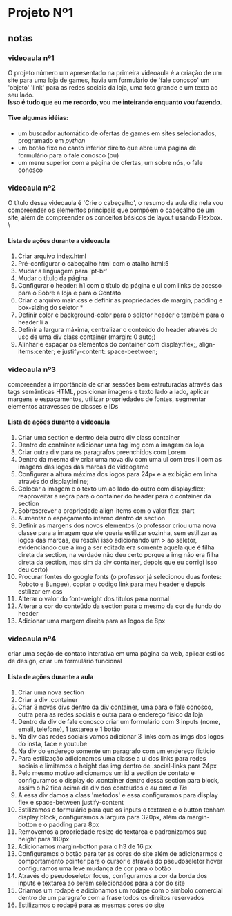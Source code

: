 # Projeto Nº1
## notas
### videoaula nº1
O projeto número um apresentado na primeira videoaula é a criação de um site para uma loja de games,
havia um formulário de 'fale conosco' um 'objeto' 'link' para as redes sociais da loja, uma foto grande
e um texto ao seu lado.\
**Isso é tudo que eu me recordo, vou me inteirando enquanto vou fazendo.**
#### **Tive algumas idéias**:
- um buscador automático de ofertas de games em sites selecionados, programado em _python_
- um botão fixo no canto inferior direito que abre uma pagina de formulário para o fale conosco (ou)
- um menu superior com a página de ofertas, um sobre nós, o fale conosco
### videoaula nº2
O título dessa videoaula é 'Crie o cabeçalho', o resumo da aula diz nela vou compreender os elementos principais que compõem o cabeçalho de um site, além de compreender os conceitos básicos de layout usando Flexbox. \
#### **Lista de ações durante a videoaula**
1. Criar arquivo index.html
2. Pré-configurar o cabeçalho html com o atalho html:5
3. Mudar a linguagem para 'pt-br'
4. Mudar o título da página
5. Configurar o header: h1 com o título da página e ul com links de acesso para o Sobre a loja e para o Contato
6. Criar o arquivo main.css e definir as propriedades de margin, padding e box-sizing do seletor *
7. Definir color e background-color para o seletor header e também para o header li a
8. Definir a largura máxima, centralizar o conteúdo do header através do uso de uma div class container (margin: 0 auto;)
9. Alinhar e espaçar os elementos do container com display:flex;, align-items:center; e justify-content: space-beetween;
### videoaula nº3
compreender a importância de criar sessões bem estruturadas através das tags semânticas HTML, posicionar imagens e texto lado a lado, aplicar margens e espaçamentos, utilizar propriedades de fontes, segmentar elementos atravesses de classes e IDs
#### **Lista de ações durante a videoaula**
1. Criar uma section e dentro dela outro div class container
2. Dentro do container adicionar uma tag img com a imagem da loja
3. Criar outra div para os paragrafos preenchidos com Lorem
4. Dentro da mesma div criar uma nova div com uma ul com tres li com as imagens das logos das marcas de videogame
5. Configurar a altura máxima dos logos para 24px e a exibição em linha através do display:inline;
6. Colocar a imagem e o texto um ao lado do outro com display:flex; reaproveitar a regra para o container do header para o container da section
7. Sobrescrever a propriedade align-items com o valor flex-start
8. Aumentar o espaçamento interno dentro da section
9. Definir as margens dos novos elementos (o professor criou uma nova classe para a imagem que ele queria estilizar sozinha, sem estilizar as logos das marcas, eu resolvi isso adicionando um > ao seletor, evidenciando que a img a ser editada era somente aquela que é filha direta da section, na verdade não deu certo porque a img não era filha direta da section, mas sim da div container, depois que eu corrigi isso deu certo)
10. Procurar fontes do google fonts (o professor já selecionou duas fontes: Roboto e Bungee), copiar o codigo link para meu header e depois estilizar em css
11. Alterar o valor do font-weight dos títulos para normal
12. Alterar a cor do conteúdo da section para o mesmo da cor de fundo do header
13. Adicionar uma margem direita para as logos de 8px
### videoaula nº4
criar uma seção de contato interativa em uma página da web, aplicar estilos de design, criar um formulário funcional
#### **Lista de ações durante a aula**
1. Criar uma nova section
2. Criar a div .container
3. Criar 3 novas divs dentro da div container, uma para o fale conosco, outra para as redes sociais e outra para o endereço fisico da loja
4. Dentro da div de fale conosco criar um formulário com 3 inputs (nome, email, telefone), 1 textarea e 1 botão
5. Na div das redes sociais vamos adicionar 3 links com as imgs dos logos do insta, face e youtube
6. Na div do endereço somente um paragrafo com um endereço ficticio
7. Para estilização adicionamos uma classe a ul dos links para redes sociais e limitamos o height das img dentro de .social-links para 24px
8. Pelo mesmo motivo adicionamos um id a section de contato e configuramos o display do .container dentro dessa section para block, assim o h2 fica acima da div dos conteudos e _eu amo a Tis_
9. A essa div damos a class 'metodos' e essa configuramos para display flex e space-between justify-content
10. Estilizamos o formulário para que os inputs o textarea e o button tenham display block, configuramos a largura para 320px, além da margin-botton e o padding para 8px
11. Removemos a propriedade resize do textarea e padronizamos sua height para 180px
12. Adicionamos margin-botton para o h3 de 16 px
13. Configuramos o botão para ter as cores do site além de adicionarmos o comportamento pointer para o cursor e através do pseudoseletor hover configuramos uma leve mudança de cor para o botão
14. Através do pseudoseletor focus, configuramos a cor da borda dos inputs e textarea ao serem selecionados para a cor do site
15. Criamos um rodapé e adicionamos um rodapé com o símbolo comercial dentro de um paragrafo com a frase todos os direitos reservados
16. Estilizamos o rodapé para as mesmas cores do site